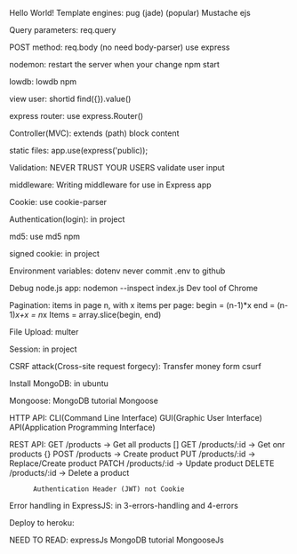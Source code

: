 Hello World!
Template engines: pug (jade) (popular)
                  Mustache
                  ejs

Query parameters: req.query

POST method: req.body (no need body-parser)
             use express 

nodemon: restart the server when your change
         npm start
    
lowdb: lowdb npm

view user: shortid
           find({}).value()

express router: use express.Router()

Controller(MVC): extends (path)
                 block content

static files: app.use(express('public));

Validation: NEVER TRUST YOUR USERS
            validate user input

middleware: Writing middleware for use in Express app

Cookie: use cookie-parser

Authentication(login):  in project

md5: use md5 npm

signed cookie: in project

Environment variables: dotenv
                       never commit .env to github

Debug node.js app:  nodemon --inspect index.js
                    Dev tool of Chrome

Pagination: items in page n, with x items per page:
            begin = (n-1)*x
            end = (n-1)*x+x = n*x
            Items = array.slice(begin, end)

File Upload: multer

Session: in project

CSRF attack(Cross-site request forgecy): Transfer money form
                                         csurf
                                         
Install MongoDB: in ubuntu

Mongoose: MongoDB tutorial
          Mongoose

HTTP API: CLI(Command Line Interface)
          GUI(Graphic User Interface)
          API(Application Programming Interface)
          
REST API: GET    /products       -> Get all products []
          GET    /products/:id   -> Get onr products {}
          POST   /products       -> Create product
          PUT    /products/:id   -> Replace/Create product
          PATCH  /products/:id   -> Update product
          DELETE /products/:id   -> Delete a product

          Authentication Header (JWT) not Cookie     

Error handling in ExpressJS: in 3-errors-handling and 4-errors  

Deploy to heroku: 

NEED TO READ: expressJs
              MongoDB tutorial
              MongooseJs
              
             
            
    